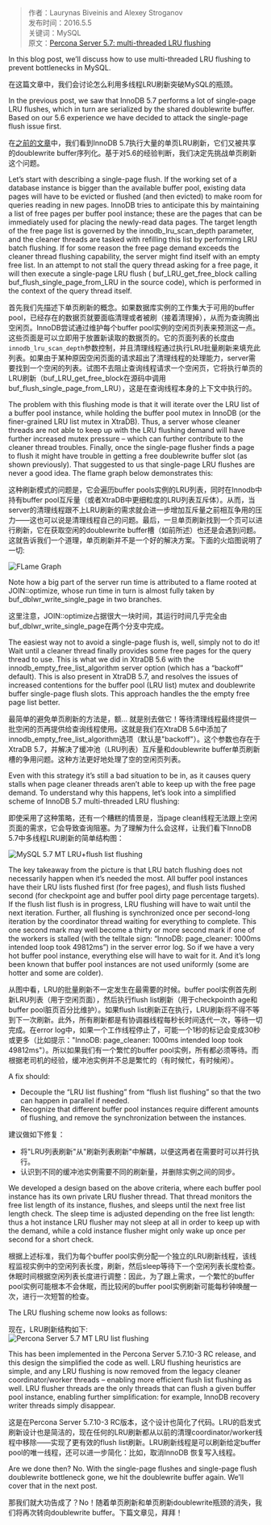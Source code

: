 > 作者：Laurynas Biveinis and Alexey Stroganov    
> 发布时间：2016.5.5    
> 关键词：MySQL   
> 原文：[Percona Server 5.7: multi-threaded LRU flushing](https://www.percona.com/blog/2016/05/05/percona-server-5-7-multi-threaded-lru-flushing/)  

In this blog post, we’ll discuss how to use multi-threaded LRU flushing to prevent bottlenecks in MySQL.  

在这篇文章中，我们会讨论怎么利用多线程LRU刷新突破MySQL的瓶颈。

In the previous post, we saw that InnoDB 5.7 performs a lot of single-page LRU flushes, which in turn are serialized by the shared doublewrite buffer. Based on our 5.6 experience we have decided to attack the single-page flush issue first.  

在[之前的文章](https://www.percona.com/blog/?p=34372)中，我们看到InnoDB 5.7执行大量的单页LRU刷新，它们又被共享的doublewrite buffer序列化。基于对5.6的经验判断，我们决定先挑战单页刷新这个问题。

Let’s start with describing a single-page flush. If the working set of a database instance is bigger than the available buffer pool, existing data pages will have to be evicted or flushed (and then evicted) to make room for queries reading in new pages. InnoDB tries to anticipate this by maintaining a list of free pages per buffer pool instance; these are the pages that can be immediately used for placing the newly-read data pages. The target length of the free page list is governed by the innodb_lru_scan_depth parameter, and the cleaner threads are tasked with refilling this list by performing LRU batch flushing. If for some reason the free page demand exceeds the cleaner thread flushing capability, the server might find itself with an empty free list. In an attempt to not stall the query thread asking for a free page, it will then execute a single-page LRU flush ( buf_LRU_get_free_block calling buf_flush_single_page_from_LRU in the source code), which is performed in the context of the query thread itself.  

首先我们先描述下单页刷新的概念。如果数据库实例的工作集大于可用的buffer pool，已经存在的数据页就要面临清理或者被刷（接着清理掉），从而为查询腾出空闲页。InnoDB尝试通过维护每个buffer pool实例的空闲页列表来预测这一点。这些页面是可以立即用于放置新读取的数据页的。它的页面列表的长度由`innodb_lru_scan_depth`参数控制，并且清理线程通过执行LRU批量刷新来填充此列表。如果由于某种原因空闲页面的请求超出了清理线程的处理能力，server需要找到一个空闲的列表。试图不去阻止查询线程请求一个空闲页，它将执行单页的LRU刷新（buf_LRU_get_free_block在源码中调用buf_flush_single_page_from_LRU），这是在查询线程本身的上下文中执行的。  

The problem with this flushing mode is that it will iterate over the LRU list of a buffer pool instance, while holding the buffer pool mutex in InnoDB (or the finer-grained LRU list mutex in XtraDB). Thus, a server whose cleaner threads are not able to keep up with the LRU flushing demand will have further increased mutex pressure – which can further contribute to the cleaner thread troubles. Finally, once the single-page flusher finds a page to flush it might have trouble in getting a free doublewrite buffer slot (as shown previously). That suggested to us that single-page LRU flushes are never a good idea.  The flame graph below demonstrates this:   

这种刷新模式的问题是，它会遍历buffer pools实例的LRU列表，同时在Innodb中持有buffer pool互斥量（或者XtraDB中更细粒度的LRU列表互斥体）。从而，当server的清理线程跟不上LRU刷新的需求就会进一步增加互斥量之前相互争用的压力——这也可以说是清理线程自己的问题。最后，一旦单页刷新找到一个页可以进行刷新，它在获取空闲的doublewrite buffer槽（如前所述）也还是会遇到问题。这就告诉我们一个道理，单页刷新并不是一个好的解决方案。下面的火焰图说明了一切:  


![FLame Graph](https://www.percona.com/blog/wp-content/uploads/2016/03/512.io_.conc0_.svg)

Note how a big part of the server run time is attributed to a flame rooted at JOIN::optimize, whose run time in turn is almost fully taken by buf_dblwr_write_single_page in two branches.  

这里注意，JOIN::optimize占据很大一块时间，其运行时间几乎完全由buf_dblwr_write_single_page在两个分支中完成。

The easiest way not to avoid a single-page flush is, well, simply not to do it! Wait until a cleaner thread finally provides some free pages for the query thread to use. This is what we did in XtraDB 5.6 with the innodb_empty_free_list_algorithm server option (which has a “backoff” default). This is also present in XtraDB 5.7, and resolves the issues of increased contentions for the buffer pool (LRU list) mutex and doublewrite buffer single-page flush slots. This approach handles the the empty free page list better.   

最简单的避免单页刷新的方法是，额... 就是别去做它！等待清理线程最终提供一批空闲的页再提供给查询线程使用。这就是我们在XtraDB 5.6中添加了innodb_empty_free_list_algorithm选项（默认是"backoff"）。这个参数也存在于XtraDB 5.7，并解决了缓冲池（LRU列表）互斥量和doublewrite buffer单页刷新槽的争用问题。这种方法更好地处理了空的空闲页列表。

Even with this strategy it’s still a bad situation to be in, as it causes query stalls when page cleaner threads aren’t able to keep up with the free page demand. To understand why this happens, let’s look into a simplified scheme of InnoDB 5.7 multi-threaded LRU flushing:   

即使采用了这种策略，还有一个糟糕的情景是，当page clean线程无法跟上空闲页面的需求，它会导致查询阻塞。为了理解为什么会这样，让我们看下InnoDB 5.7中多线程LRU刷新的简单结构图：

![MySQL 5.7 MT LRU+flush list flushing](https://www.percona.com/blog/wp-content/uploads/2016/03/MySQL-MT-flushing-cropped.png)

The key takeaway from the picture is that LRU batch flushing does not necessarily happen when it’s needed the most. All buffer pool instances have their LRU lists flushed first (for free pages), and flush lists flushed second (for checkpoint age and buffer pool dirty page percentage targets). If the flush list flush is in progress, LRU flushing will have to wait until the next iteration. Further, all flushing is synchronized once per second-long iteration by the coordinator thread waiting for everything to complete. This one second mark may well become a thirty or more second mark if one of the workers is stalled (with the telltale sign: “InnoDB: page_cleaner: 1000ms intended loop took 49812ms”) in the server error log. So if we have a very hot buffer pool instance, everything else will have to wait for it. And it’s long been known that buffer pool instances are not used uniformly (some are hotter and some are colder).  

从图中看，LRU的批量刷新不一定发生在最需要的时候。buffer pool实例首先刷新LRU列表（用于空闲页面），然后执行flush list刷新（用于checkpointh age和buffer pool脏页百分比维护）。如果flush list刷新正在执行，LRU刷新将不得不等到下一次刷新。此外，所有刷新都是有协调器线程每秒长时间迭代一次，等待一切完成。在error log中，如果一个工作线程停止了，可能一个1秒的标记会变成30秒或更多（比如提示："InnoDB: page_cleaner: 1000ms intended loop took 49812ms"）。所以如果我们有一个繁忙的buffer pool实例，所有都必须等待。而根据老司机的经验，缓冲池实例并不总是繁忙的（有时候忙，有时候闲）。

A fix should:  

* Decouple the “LRU list flushing” from “flush list flushing” so that the two can happen in parallel if needed.   
* Recognize that different buffer pool instances require different amounts of flushing, and remove the synchronization between the instances.  

建议做如下修复：  
* 将"LRU列表刷新"从"刷新列表刷新"中解耦，以便这两者在需要时可以并行执行。
* 认识到不同的缓冲池实例需要不同的刷新量，并删除实例之间的同步。

We developed a design based on the above criteria, where each buffer pool instance has its own private LRU flusher thread. That thread monitors the free list length of its instance, flushes, and sleeps until the next free list length check. The sleep time is adjusted depending on the free list length: thus a hot instance LRU flusher may not sleep at all in order to keep up with the demand, while a cold instance flusher might only wake up once per second for a short check.   

根据上述标准，我们为每个buffer pool实例分配一个独立的LRU刷新线程，该线程监视实例中的空闲列表长度，刷新，然后sleep等待下一个空闲列表长度检查。休眠时间根据空闲列表长度进行调整：因此，为了跟上需求，一个繁忙的buffer pool实例可能根本不会休眠，而比较闲的buffer pool实例刷新可能每秒钟唤醒一次，进行一次短暂的检查。

The LRU flushing scheme now looks as follows:  

现在，LRU刷新结构如下:  
![Percona Server 5.7 MT LRU list flushing](https://www.percona.com/blog/wp-content/uploads/2016/03/Untitled-drawing-12.png)

This has been implemented in the Percona Server 5.7.10-3 RC release, and this design the simplified the code as well. LRU flushing heuristics are simple, and any LRU flushing is now removed from the legacy cleaner coordinator/worker threads – enabling more efficient flush list flushing as well. LRU flusher threads are the only threads that can flush a given buffer pool instance, enabling further simplification: for example, InnoDB recovery writer threads simply disappear.   

这是在Percona Server 5.7.10-3 RC版本，这个设计也简化了代码。LRU的启发式刷新设计也是简洁的，现在任何的LRU刷新都从以前的清理coordinator/worker线程中移除——实现了更有效的flush list刷新。LRU刷新线程是可以刷新给定buffer pool的唯一线程，还可以进一步简化：比如，取消InnoDB 恢复写入线程。

Are we done then? No. With the single-page flushes and single-page flush doublewrite bottleneck gone, we hit the doublewrite buffer again. We’ll cover that in the next post.  

那我们就大功告成了？No！随着单页刷新和单页刷新doublewrite瓶颈的消失，我们将再次转向doublewrite buffer。下篇文章见，拜拜！

